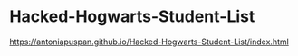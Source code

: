 # Hacked-Hogwarts-Student-List
https://antoniapuspan.github.io/Hacked-Hogwarts-Student-List/index.html

